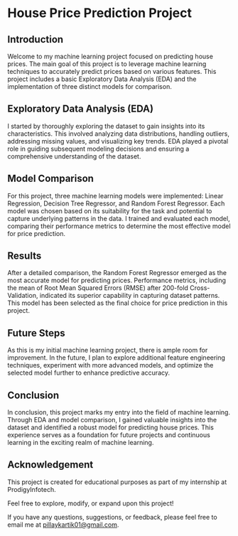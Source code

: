 # House Price Prediction Project

## Introduction
Welcome to my machine learning project focused on predicting house prices. The main goal of this project is to leverage machine learning techniques to accurately predict prices based on various features. This project includes a basic Exploratory Data Analysis (EDA) and the implementation of three distinct models for comparison.

## Exploratory Data Analysis (EDA)
I started by thoroughly exploring the dataset to gain insights into its characteristics. This involved analyzing data distributions, handling outliers, addressing missing values, and visualizing key trends. EDA played a pivotal role in guiding subsequent modeling decisions and ensuring a comprehensive understanding of the dataset.

## Model Comparison
For this project, three machine learning models were implemented: Linear Regression, Decision Tree Regressor, and Random Forest Regressor. Each model was chosen based on its suitability for the task and potential to capture underlying patterns in the data. I trained and evaluated each model, comparing their performance metrics to determine the most effective model for price prediction.

## Results
After a detailed comparison, the Random Forest Regressor emerged as the most accurate model for predicting prices. Performance metrics, including the mean of Root Mean Squared Errors (RMSE) after 200-fold Cross-Validation, indicated its superior capability in capturing dataset patterns. This model has been selected as the final choice for price prediction in this project.

## Future Steps
As this is my initial machine learning project, there is ample room for improvement. In the future, I plan to explore additional feature engineering techniques, experiment with more advanced models, and optimize the selected model further to enhance predictive accuracy.

## Conclusion
In conclusion, this project marks my entry into the field of machine learning. Through EDA and model comparison, I gained valuable insights into the dataset and identified a robust model for predicting house prices. This experience serves as a foundation for future projects and continuous learning in the exciting realm of machine learning.

## Acknowledgement
This project is created for educational purposes as part of my internship at ProdigyInfotech.

Feel free to explore, modify, or expand upon this project!

If you have any questions, suggestions, or feedback, please feel free to email me at pillaykartik01@gmail.com.
